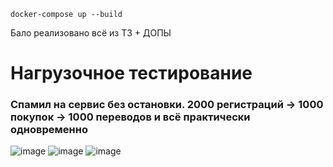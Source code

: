 ```
docker-compose up --build
```
Бало реализовано всё из ТЗ + ДОПЫ 

# Нагрузочное тестирование
### Спамил на сервис без остановки. 2000 регистраций -> 1000 покупок -> 1000 переводов и всё практически одновременно
![image](https://github.com/user-attachments/assets/1afbd199-7d32-4887-be4a-46bb9ce32400)
![image](https://github.com/user-attachments/assets/836ef360-33de-4d3f-bf04-6e8c78b97827)
![image](https://github.com/user-attachments/assets/c6d16003-0b18-466d-bc83-e2a0e78c0eaf)
